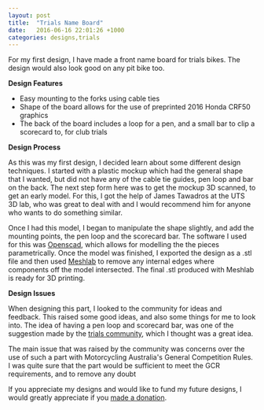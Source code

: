 ```yaml
---
layout: post
title:  "Trials Name Board"
date:   2016-06-16 22:01:26 +1000
categories: designs,trials
---
```

For my first design, I have made a front name board for trials bikes. The design would also look good on any pit bike too.

**Design Features**
- Easy mounting to the forks using cable ties
- Shape of the board allows for the use of preprinted 2016 Honda CRF50 graphics
- The back of the board includes a loop for a pen, and a small bar to clip a scorecard to, for club trials

**Design Process**

As this was my first design, I decided learn about some different design techniques. I started with a plastic mockup which had the general shape that I wanted, but did not have any of the cable tie guides, pen loop and bar on the back. The next step form here was to get the mockup 3D scanned, to get an early model. For this, I got the help of James Tawadros at the UTS 3D lab, who was great to deal with and I would recommend him for anyone who wants to do something similar.

Once I had this model, I began to manipulate the shape slightly, and add the mounting points, the pen loop and the scorecard bar. The software I used for this was [Openscad](http://www.openscad.org/), which allows for modelling the the pieces parametrically. Once the model was finished, I exported the design as a .stl file and then used [Meshlab](http://meshlab.sourceforge.net/) to remove any internal edges where components off the model intersected. The final .stl produced with Meshlab is ready for 3D printing.

**Design Issues**

When designing this part, I looked to the community for ideas and feedback. This raised some good ideas, and also some things for me to look into. The idea of having a pen loop and scorecard bar, was one of the suggestion made by the [trials community](http://www.trials.com.au), which I thought was a great idea.

The main issue that was raised by the community was concerns over the use of such a part with Motorcycling Australia's General Competition Rules. I was quite sure that the part would be sufficient to meet the GCR requirements, and to remove any doubt





If you appreciate my designs and would like to fund my future designs, I would greatly appreciate if you [made a donation](https://paypal.me/mongerrr).
